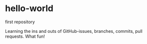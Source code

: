 # hello-world
first repository

Learning the ins and outs of GitHub-issues, branches, commits, pull requests. 
What fun!
